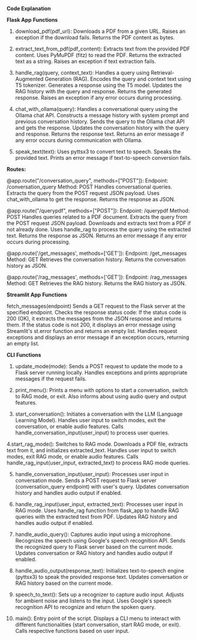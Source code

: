 **Code Explanation**

**Flask App**
**Functions**

1. download_pdf(pdf_url):
Downloads a PDF from a given URL. Raises an exception if the download fails. Returns the PDF content as bytes.

2. extract_text_from_pdf(pdf_content):
Extracts text from the provided PDF content. Uses PyMuPDF (fitz) to read the PDF. Returns the extracted text as a string. Raises an exception if text extraction fails.

3. handle_rag(query, context_text):
Handles a query using Retrieval-Augmented Generation (RAG). Encodes the query and context text using T5 tokenizer. Generates a response using the T5 model. Updates the RAG history with the query and response.
Returns the generated response. Raises an exception if any error occurs during processing.

4. chat_with_ollama(query):
Handles a conversational query using the Ollama chat API. Constructs a message history with system prompt and previous conversation history. Sends the query to the Ollama chat API and gets the response.
Updates the conversation history with the query and response. Returns the response text. Returns an error message if any error occurs during communication with Ollama.

5. speak_text(text):
Uses pyttsx3 to convert text to speech. Speaks the provided text. Prints an error message if text-to-speech conversion fails.

**Routes:**

@app.route("/conversation_query", methods=["POST"]):
Endpoint: /conversation_query
Method: POST
Handles conversational queries.
Extracts the query from the POST request JSON payload.
Uses chat_with_ollama to get the response.
Returns the response as JSON.

@app.route("/querypdf", methods=["POST"]):
Endpoint: /querypdf
Method: POST
Handles queries related to a PDF document.
Extracts the query from the POST request JSON payload.
Downloads and extracts text from a PDF if not already done.
Uses handle_rag to process the query using the extracted text.
Returns the response as JSON.
Returns an error message if any error occurs during processing.

@app.route('/get_messages', methods=['GET']):
Endpoint: /get_messages
Method: GET
Retrieves the conversation history.
Returns the conversation history as JSON.

@app.route('/rag_messages', methods=['GET']):
Endpoint: /rag_messages
Method: GET
Retrieves the RAG history.
Returns the RAG history as JSON.


**Streamlit App**
**Functions**

fetch_messages(endpoint)
Sends a GET request to the Flask server at the specified endpoint. Checks the response status code: If the status code is 200 (OK), it extracts the messages from the JSON response and returns them. If the status code is not 200, it displays an error message using Streamlit's st.error function and returns an empty list. Handles request exceptions and displays an error message if an exception occurs, returning an empty list.

**CLI**
**Functions**

1. update_mode(mode):
Sends a POST request to update the mode to a Flask server running locally. Handles exceptions and prints appropriate messages if the request fails.

2. print_menu():
Prints a menu with options to start a conversation, switch to RAG mode, or exit. Also informs about using audio query and output features.

3. start_conversation():
Initiates a conversation with the LLM (Language Learning Model). Handles user input to switch modes, exit the conversation, or enable audio features.
Calls handle_conversation_input(user_input) to process user queries.

4.start_rag_mode():
Switches to RAG mode. Downloads a PDF file, extracts text from it, and initializes extracted_text. Handles user input to switch modes, exit RAG mode, or enable audio features. Calls handle_rag_input(user_input, extracted_text) to process RAG mode queries.

5. handle_conversation_input(user_input):
Processes user input in conversation mode. Sends a POST request to Flask server (conversation_query endpoint) with user's query.
Updates conversation history and handles audio output if enabled.

6. handle_rag_input(user_input, extracted_text):
Processes user input in RAG mode. Uses handle_rag function from flask_app to handle RAG queries with the extracted text from PDF. Updates RAG history and handles audio output if enabled.

7. handle_audio_query():
Captures audio input using a microphone. Recognizes the speech using Google's speech recognition API. Sends the recognized query to Flask server based on the current mode. Updates conversation or RAG history and handles audio output if enabled.

8. handle_audio_output(response_text):
Initializes text-to-speech engine (pyttsx3) to speak the provided response text. Updates conversation or RAG history based on the current mode.

9. speech_to_text():
Sets up a recognizer to capture audio input. Adjusts for ambient noise and listens to the input.
Uses Google's speech recognition API to recognize and return the spoken query.

10. main():
Entry point of the script. Displays a CLI menu to interact with different functionalities (start conversation, start RAG mode, or exit). Calls respective functions based on user input.

